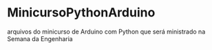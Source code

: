 # MinicursoPythonArduino
arquivos do minicurso de Arduino com Python que será ministrado na Semana da Engenharia
